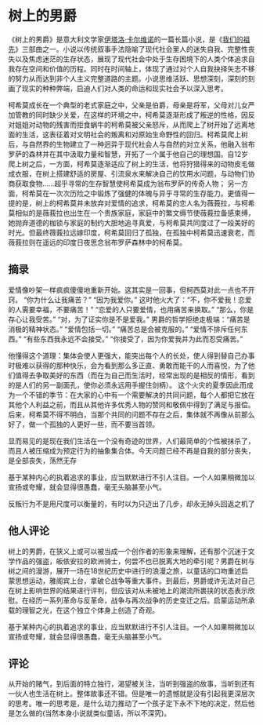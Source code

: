 # 树上的男爵

《树上的男爵》是意大利文学家[伊塔洛·卡尔维诺](https://baike.baidu.com/item/伊塔洛·卡尔维诺/2026236?fromModule=lemma_inlink)的一篇长篇小说，是《[我们的祖先](https://baike.baidu.com/item/我们的祖先/2424522?fromModule=lemma_inlink)》三部曲之一。小说以传统叙事手法隐喻了现代社会里人的迷失自我、完整性丧失以及焦虑迷茫的生存状态，展现了现代社会中处于生存困境下的人类个体追求自我存在空间和价值的历程。同时在时间轴上，体现了通过对个人自我抉择矢志不移的努力从而达到非个人主义完整道路的主题。小说思维活跃、思想深刻，深刻的刻画了现实的种种弊端，启迪人们对人类的命运和现实社会予以深入思考。

柯希莫成长在一个典型的老式家庭之中，父亲是伯爵，母亲是将军，父母对儿女严加管教的同时缺少关爱，在这样的环境之中，柯希莫逐渐形成了叛逆的性格，因反对姐姐对动物的残害而拒食蜗牛的柯希莫被父亲怒斥，从而爬上了树开始了远离地面的生活，这表征着对文明社会的叛离和对原始生命野性的回归。柯希莫爬上树后，与自然界的生物建立了一种迥异于现代社会人与自然的对立关系，他融入翁布罗萨的森林并在其中汲取力量和智慧，开拓了一个属于他自己的理想国。自12岁爬上树之后，一方面，柯希莫逐渐适应了树上的生活，他将狩猎得来的动物皮毛做成衣服，在树上搭建舒适的房屋、引流泉水来解决自己的饮用水问题，与动物们协商获取食物……超乎寻常的生存智慧使柯希莫成为翁布罗萨的传奇人物； 另一方面，柯希莫在一次次历险之中锻炼了强健的体魄与异乎寻常的生存能力。更值得一提的是，树上的柯希莫并未放弃对爱情的追求，柯希莫的恋人名为薇莪拉，与柯希莫相似的是薇莪拉也出生在一个贵族家庭，家庭中的繁文缛节使薇莪拉备感束缚，她抛弃道德的枷锁与家庭的制约大胆地追寻真爱，与柯希莫共同度过了一段美好的时光。但最终薇莪拉远嫁印度，柯希莫回归了孤独，在孤独中柯希莫迅速衰老，而薇莪拉则在遥远的印度日夜思念翁布罗萨森林中的柯希莫。

## 摘录

爱情像吵架一样疯疯傻傻地重新开始。这其实是一回事，但柯西莫对此一点也不开窍。 “你为什么让我痛苦？” “因为我爱你。” 这时他火大了：“不，你不爱我！恋爱的人需要幸福，不要痛苦！” “恋爱的人只要爱情，也用痛苦来换取。” “那么，你是存心让我受苦。” “对，为了证实你是不是爱我。” 男爵的哲学拒绝走极端：“痛苦是消极的精神状态。” “爱情包括一切。” “痛苦总是会被克服的。” “爱情不排斥任何东西。” “有些东西我永远不会接受。” “你接受了，因为你爱我并为此而忍受痛苦。” 



他懂得这个道理：集体会使人更强大，能突出每个人的长处，使人得到替自己办事时极难以获得的那种快乐，会为看到那么多正直、勇敢而能干的人而喜悦，为了他们值得去争取美好的东西（而在为自己而生活时，经常出现的是相反的情形，看到的是人们的另一副面孔，使你必须永远用手握住剑柄）。 这个火灾的夏季因此而成为一个不错的季节：在大家的心中有一个需要解决的共同问题，每个人都把它放在其他个人利益之前，而且从其他许多优秀人物的赞同和敬佩中得到了满足与报偿。 后来，柯希莫不得不明白，当那个共同的问题不存在之后，集体就不再像从前那么好了，做一个孤独的人更好一些，而不要当首领。

显而易见的是现在我们生活在一个没有奇迹的世界，人们最简单的个性被抹杀了，而且人被压缩成为预定行为的抽象集合体。今天问题已经不再是自我的部分丧失，是全部丧失，荡然无存

基于某种内心的执着追求的事业，应当默默进行不引人注目。一个人如果稍微加以宣扬或夸耀，就会显得很愚蠢，毫无头脑甚至小气。

反叛行为不是用尺度可以衡量的，有时以为只迈出了几步，却永无掉头回返之机了

## 他人评论

树上的男爵，在狭义上或可以被当成一个创作者的形象来理解，还有那个沉迷于文学作品的强盗，皈依安拉的欧洲骑士，何尝不也已脱离大地的牵引呢？男爵在树与树之间的漫游，展开一场在18世纪历史中进行的浪漫之旅，以童话的口吻重述启蒙思想运动，雅阁宾上台，拿破仑战争等重大事件。到最后，男爵或许无法对自己在树上影响世界的结果进行评判，但应该对从未被地上的潮流所裹挟的状态表示欣慰。在经历一系列革命与反革命，战争与再次战争的历史变迁之后。启蒙运动所承载的理智之光，在这个独立个体身上创造了奇观。

基于某种内心的执着追求的事业，应当默默进行不引人注目。一个人如果稍微加以宣扬或夸耀，就会显得很愚蠢，毫无头脑甚至小气。

## 评论

从开始的赌气，到后面的特立独行，渴望被关注，当听到强盗的故事，当听到还有一伙人也生活在树上。整体故事还不错。但是唯一的遗憾就是没有引起我更深层次的思考。唯一的思考是，是什么动力推动了一个孩子定下永不下地的决定，然后他是怎么做的(当然本身小说就类似童话，所以不深究)。